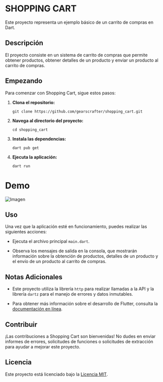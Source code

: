 # SHOPPING CART

Este proyecto representa un ejemplo básico de un carrito de compras en Dart.

## Descripción

El proyecto consiste en un sistema de carrito de compras que permite obtener productos, obtener detalles de un producto y enviar un producto al carrito de compras.

## Empezando

Para comenzar con Shopping Cart, sigue estos pasos:

1. **Clona el repositorio:**

   ```
   git clone https://github.com/gearscrafter/shopping_cart.git
   ```

2. **Navega al directorio del proyecto:**

   ```
   cd shopping_cart
   ```

3. **Instala las dependencias:**

   ```
   dart pub get
   ```

4. **Ejecuta la aplicación:**

   ```
   dart run
   ```
# Demo

![Imagen](/assets/clips/shoping_cart_clip.gif)

## Uso

Una vez que la aplicación esté en funcionamiento, puedes realizar las siguientes acciones:

- Ejecuta el archivo principal `main.dart`.

- Observa los mensajes de salida en la consola, que mostrarán información sobre la obtención de productos, detalles de un producto y el envío de un producto al carrito de compras.


## Notas Adicionales
- Este proyecto utiliza la librería `http` para realizar llamadas a la API y la librería `dartz` para el manejo de errores y datos inmutables.

- Para obtener más información sobre el desarrollo de Flutter, consulta la [documentación en línea](https://docs.flutter.dev/).

## Contribuir

¡Las contribuciones a Shopping Cart son bienvenidas! No dudes en enviar informes de errores, solicitudes de funciones o solicitudes de extracción para ayudar a mejorar este proyecto.

## Licencia

Este proyecto está licenciado bajo la [Licencia MIT](LICENSE).
